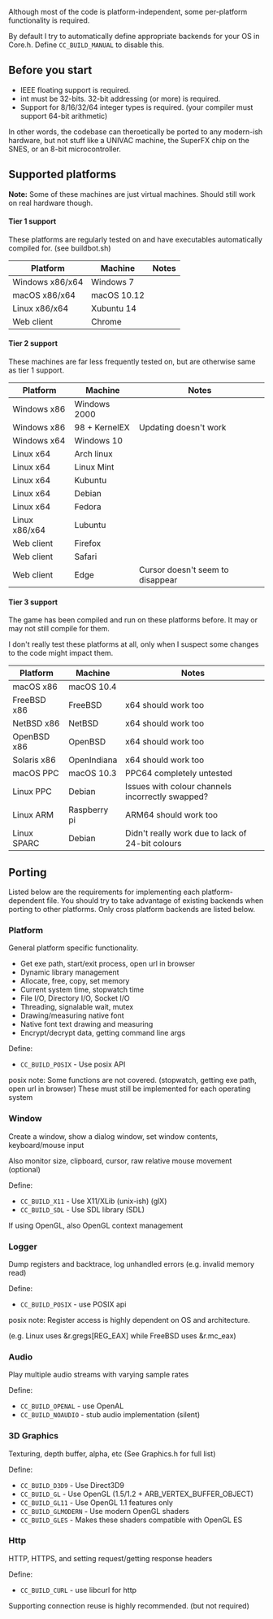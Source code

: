 Although most of the code is platform-independent, some per-platform functionality is required.

By default I try to automatically define appropriate backends for your OS in Core.h. Define ```CC_BUILD_MANUAL``` to disable this.

## Before you start
* IEEE floating support is required.
* int must be 32-bits. 32-bit addressing (or more) is required.
* Support for 8/16/32/64 integer types is required. (your compiler must support 64-bit arithmetic)

In other words, the codebase can theroetically be ported to any modern-ish hardware, but not stuff like a UNIVAC machine, the SuperFX chip on the SNES, or an 8-bit microcontroller.

## Supported platforms
**Note:** Some of these machines are just virtual machines. Should still work on real hardware though.

#### Tier 1 support
These platforms are regularly tested on and have executables automatically compiled for. (see buildbot.sh)

|Platform|Machine|Notes|
|--------|-------|-----|
|Windows x86/x64 | Windows 7 |
|macOS x86/x64 | macOS 10.12 |
|Linux x86/x64 | Xubuntu 14 | 
|Web client | Chrome |

#### Tier 2 support
These machines are far less frequently tested on, but are otherwise same as tier 1 support.

|Platform|Machine|Notes|
|--------|-------|-----|
|Windows x86 | Windows 2000 |
|Windows x86 | 98 + KernelEX | Updating doesn't work
|Windows x64 | Windows 10 |
|Linux x64 | Arch linux |
|Linux x64 | Linux Mint |
|Linux x64 | Kubuntu |
|Linux x64 | Debian |
|Linux x64 | Fedora |
|Linux x86/x64 | Lubuntu |
|Web client | Firefox |
|Web client | Safari |
|Web client | Edge | Cursor doesn't seem to disappear

#### Tier 3 support
The game has been compiled and run on these platforms before. It may or may not still compile for them.

I don't really test these platforms at all, only when I suspect some changes to the code might impact them.

|Platform|Machine|Notes|
|--------|-------|-----|
|macOS x86 | macOS 10.4 |
|FreeBSD x86 | FreeBSD | x64 should work too |
|NetBSD x86 | NetBSD | x64 should work too |
|OpenBSD x86 | OpenBSD | x64 should work too |
|Solaris x86 | OpenIndiana | x64 should work too |
|macOS PPC | macOS 10.3 | PPC64 completely untested |
|Linux PPC | Debian | Issues with colour channels incorrectly swapped? |
|Linux ARM | Raspberry pi | ARM64 should work too |
|Linux SPARC | Debian | Didn't really work due to lack of 24-bit colours |

## Porting

Listed below are the requirements for implementing each platform-dependent file.
You should try to take advantage of existing backends when porting to other platforms.
Only cross platform backends are listed below.

### Platform
General platform specific functionality.

- Get exe path, start/exit process, open url in browser
- Dynamic library management
- Allocate, free, copy, set memory
- Current system time, stopwatch time
- File I/O, Directory I/O, Socket I/O
- Threading, signalable wait, mutex
- Drawing/measuring native font
- Native font text drawing and measuring
- Encrypt/decrypt data, getting command line args

Define:
- ```CC_BUILD_POSIX``` - Use posix API

posix note: Some functions are not covered. (stopwatch, getting exe path, open url in browser)
These must still be implemented for each operating system

### Window
Create a window, show a dialog window, set window contents, keyboard/mouse input

Also monitor size, clipboard, cursor, raw relative mouse movement (optional)

Define:
- ```CC_BUILD_X11``` - Use X11/XLib (unix-ish) (glX)
- ```CC_BUILD_SDL``` - Use SDL library (SDL)

If using OpenGL, also OpenGL context management

### Logger
Dump registers and backtrace, log unhandled errors (e.g. invalid memory read)

Define:
- ```CC_BUILD_POSIX``` - use POSIX api

posix note: Register access is highly dependent on OS and architecture.

(e.g. Linux uses &r.gregs[REG_EAX] while FreeBSD uses &r.mc_eax)

### Audio
Play multiple audio streams with varying sample rates

Define:
- ```CC_BUILD_OPENAL``` - use OpenAL
- ```CC_BUILD_NOAUDIO``` - stub audio implementation (silent)

### 3D Graphics
Texturing, depth buffer, alpha, etc (See Graphics.h for full list)

Define:
- ```CC_BUILD_D3D9``` - Use Direct3D9
- ```CC_BUILD_GL``` - Use OpenGL (1.5/1.2 + ARB_VERTEX_BUFFER_OBJECT)
- ```CC_BUILD_GL11``` - Use OpenGL 1.1 features only
- ```CC_BUILD_GLMODERN``` - Use modern OpenGL shaders
- ```CC_BUILD_GLES``` - Makes these shaders compatible with OpenGL ES

### Http
HTTP, HTTPS, and setting request/getting response headers

Define:
- ```CC_BUILD_CURL``` - use libcurl for http

Supporting connection reuse is highly recommended. (but not required)

